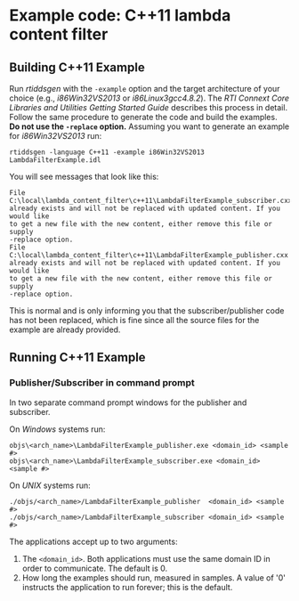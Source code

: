 # Example code: C++11 lambda content filter

## Building C++11 Example
Run *rtiddsgen* with the `-example` option and the target architecture of your
choice (e.g., *i86Win32VS2013* or *i86Linux3gcc4.8.2*). The *RTI Connext Core
Libraries and Utilities Getting Started Guide* describes this process in detail.
Follow the same procedure to generate the code and build the examples. **Do not
use the `-replace` option.** Assuming you want to generate an example for
*i86Win32VS2013* run:
```
rtiddsgen -language C++11 -example i86Win32VS2013 LambdaFilterExample.idl
```

You will see messages that look like this:
```
File C:\local\lambda_content_filter\c++11\LambdaFilterExample_subscriber.cxx
already exists and will not be replaced with updated content. If you would like
to get a new file with the new content, either remove this file or supply
-replace option.
File C:\local\lambda_content_filter\c++11\LambdaFilterExample_publisher.cxx
already exists and will not be replaced with updated content. If you would like
to get a new file with the new content, either remove this file or supply
-replace option.
```

This is normal and is only informing you that the subscriber/publisher code has
not been replaced, which is fine since all the source files for the example are
already provided.

## Running C++11 Example
### Publisher/Subscriber in command prompt
In two separate command prompt windows for the publisher and subscriber.

On *Windows* systems run:
```
objs\<arch_name>\LambdaFilterExample_publisher.exe <domain_id> <sample #>
objs\<arch_name>\LambdaFilterExample_subscriber.exe <domain_id> <sample #>
```

On *UNIX* systems run:
```
./objs/<arch_name>/LambdaFilterExample_publisher  <domain_id> <sample #>
./objs/<arch_name>/LambdaFilterExample_subscriber <domain_id> <sample #>
```

The applications accept up to two arguments:

1. The `<domain_id>`. Both applications must use the same domain ID in order
to communicate. The default is 0.
2. How long the examples should run, measured in samples. A value of '0'
instructs the application to run forever; this is the default.
